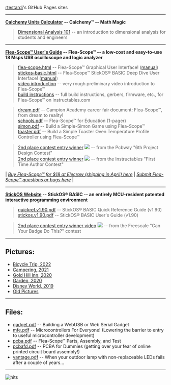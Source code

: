 [rtestardi](https://github.com/rtestardi)'s GitHub Pages sites

-----
**[Calchemy Units Calculator](https://rtestardi.github.io/calchemy/calchemy.html) -- Calchemy™ -- Math Magic**
> [Dimensional Analysis 101](https://rtestardi.github.io/pages/dimensional.analysis.pdf) -- an introduction to dimensional analysis for students and engineers

-----
**[Flea-Scope™ User's Guide](https://rtestardi.github.io/usbte/flea-scope.pdf) -- Flea-Scope™ -- a low-cost and easy-to-use 18 Msps USB oscilloscope and logic analyzer**
> [flea-scope.html](https://rtestardi.github.io/usbte/flea-scope.html) -- Flea-Scope™ Graphical User Interface!
([manual](https://rtestardi.github.io/usbte/flea-scope.manual.html))
> <br/>
> [stickos-basic.html](https://rtestardi.github.io/usbte/stickos-basic.html) -- Flea-Scope™ StickOS® BASIC Deep Dive User Interface!
([manual](https://rtestardi.github.io/usbte/stickos-basic.manual.html))
> <br/>
> [video introduction](https://1drv.ms/v/s!An6qoNgNXmeQhadIj1lNkuvh8B7w3Q?e=Q0UZW3) -- very rough preliminary video introduction to Flea-Scope™
> <br/>
> [build instructions](https://www.instructables.com/Flea-Scope-18-Msps-13-BoM-WebUSB/) -- full build instructions, gerbers, firmware, etc., for Flea-Scope™ on instructables.com

> [dream.pdf](https://rtestardi.github.io/usbte/dream.pdf) -- Campion Academy career fair document: Flea-Scope™, from dream to reality!
> <br/>
> [schools.pdf](https://rtestardi.github.io/usbte/schools.pdf) -- Flea-Scope™ for Education (1-pager)
> <br/>
> [simon.pdf](https://rtestardi.github.io/usbte/simon.pdf) -- Build a Simple-Simon Game using Flea-Scope™
> <br/>
> [toaster.pdf](https://rtestardi.github.io/usbte/toaster.pdf) -- Build a Simple Toaster Oven Temperature Profile Controller using Flea-Scope™

> [2nd place contest entry winner](https://www.pcbway.com/activity/6th-project-design-contest.html) ![](https://rtestardi.github.io/resources/2nd50.png) -- from the Pcbway "6th Project Design Contest"
> <br/>
> [2nd place contest entry winner](https://www.instructables.com/contest/fta23/) ![](https://rtestardi.github.io/resources/2nd50.png) -- from the Instructables "First Time Author Contest"

| [*Buy Flea-Scope™ for $18 at Elecrow (shipping in April) here*](https://www.elecrow.com/flea-scopetm-usb-o-scope.html) | [*Submit Flea-Scope™ questions or bugs here*](https://github.com/rtestardi/usbte/issues) |

-----
**[StickOS Website](https://rtestardi.github.io/StickOS) -- StickOS® BASIC -- an entirely MCU-resident patented interactive programming environment**
> [quickref.v1.90.pdf](https://rtestardi.github.io/StickOS/downloads/quickref.v1.90.pdf) -- StickOS® BASIC Quick Reference Guide (v1.90)
> <br/>
> [stickos.v1.90.pdf](https://rtestardi.github.io/StickOS/downloads/stickos.v1.90.pdf) -- StickOS® BASIC User's Guide (v1.90)

> [2nd place contest entry winner video](http://www.youtube.com/watch?v=nSgha8qjB3E) ![](https://rtestardi.github.io/resources/2nd50.png) -- from the Freescale "Can Your Badge Do This?" contest

-----
## Pictures:
- [Bicycle Trip, 2022](https://1drv.ms/a/s!AivTE4cI0PX5j91w0CM34cpMT3qCRw)
- [Campering, 2021](https://1drv.ms/a/s!AivTE4cI0PX5j7IFAozMPVGkdygzaw)
- [Gold Hill Inn, 2020](https://1drv.ms/a/s!AivTE4cI0PX5jvNnpWrnIO2rFRALCQ?e=t2bRc0)
- [Garden, 2020](https://1drv.ms/a/s!AivTE4cI0PX5ju9wcPCYEGFsaeK79Q?e=4eL9hv)
- [Disney World, 2019](https://1drv.ms/a/s!AivTE4cI0PX5jIxciMizxIAxD1T9Ug?e=H4bgk4)
- [Old Pictures](https://rtestardi.wixsite.com/rtestardi/lily)

-----
## Files:
- [gadget.pdf](https://rtestardi.github.io/usbte/gadget.pdf) -- Building a WebUSB or Web Serial Gadget
- [mfe.pdf](https://rtestardi.github.io/pages/mfe.pdf) -- Microcontrollers For Everyone!  (Lowering the barrier to entry to useful microcontroller development)
- [pcba.pdf](https://rtestardi.github.io/usbte/pcba.pdf) -- Flea-Scope™ Parts, Assembly, and Test
- [pcbafd.pdf](https://rtestardi.github.io/usbte/pcbafd.pdf) -- PCBA for Dummies (getting over your fear of online printed circuit board assembly!)
- [vantage.pdf](https://rtestardi.github.io/pages/vantage.pdf) -- When your outdoor lamp with non-replaceable LEDs fails after a couple of years...

-----
![hits](https://hits.sh/rtestardi.github.io/pages.svg)

